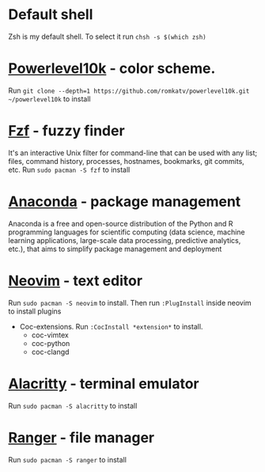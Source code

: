 # Default shell

Zsh is my default shell. To select it run `chsh -s $(which zsh)`

# [Powerlevel10k](https://github.com/romkatv/powerlevel10k) - color scheme.

Run `git clone --depth=1 https://github.com/romkatv/powerlevel10k.git ~/powerlevel10k` to install

# [Fzf](https://github.com/junegunn/fzf) - fuzzy finder

It's an interactive Unix filter for command-line that can be used with any list; files, command history, processes, hostnames, bookmarks, git commits, etc.
Run `sudo pacman -S fzf` to install

# [Anaconda](https://www.anaconda.com/) - package management

Anaconda is a free and open-source distribution of the Python and R programming languages for scientific computing (data science, machine learning applications, large-scale data processing, predictive analytics, etc.), that aims to simplify package management and deployment

# [Neovim](https://github.com/neovim/neovim) - text editor

Run `sudo pacman -S neovim` to install. Then run `:PlugInstall` inside neovim to install plugins
- Coc-extensions. Run `:CocInstall *extension*` to install.
    + coc-vimtex
    + coc-python
    + coc-clangd

# [Alacritty](https://github.com/alacritty/alacritty) - terminal emulator
Run `sudo pacman -S alacritty` to install

# [Ranger](https://github.com/ranger/ranger) - file manager

Run `sudo pacman -S ranger` to install

